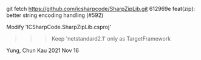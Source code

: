 git fetch https://github.com/icsharpcode/SharpZipLib.git
612969e feat(zip): better string encoding handling (#592)

Modify 'ICSharpCode.SharpZipLib.csproj'
>>> Keep 'netstandard2.1' only as TargetFramework

Yung, Chun Kau
2021 Nov 16
